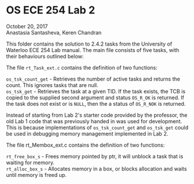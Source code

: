 # OS ECE 254 Lab 2
October 20, 2017<br>
Anastasia Santasheva, Keren Chandran<br>

This folder contains the solution to 2.4.2 tasks from the University of Waterloo ECE 254 Lab manual. The main file consists of five tasks, with their behaviours outlined below:

The file `rt_Task_ext.c` contains the definition of two functions:

`os_tsk_count_get` - Retrieves the number of active tasks and returns the count. This ignores tasks that are null.<br>
`os_tsk_get` - Retrieves the task at a given TID. If the task exists, the TCB is copied to the supplied second argument and status `OS_R_OK` is returned. If the task does not exist or is `NULL`, then the a status of `OS_R_NOK` is returned.

Instead of starting from Lab 2's starter code provided by the professor, the old Lab 1 code that was previously handed in was used for development. This is because implementations of `os_tsk_count_get` and `os_tsk_get` could be used in debugging memory management implemented in Lab 2.

The file rt_Membox_ext.c contains the definition of two functions:

`rt_free_box_s` - Frees memory pointed by ptr, it will unblock a task that is waiting for memory.<br>
`rt_alloc_box_s` - Allocates memory in a box, or blocks allocation and waits until memory is freed up.